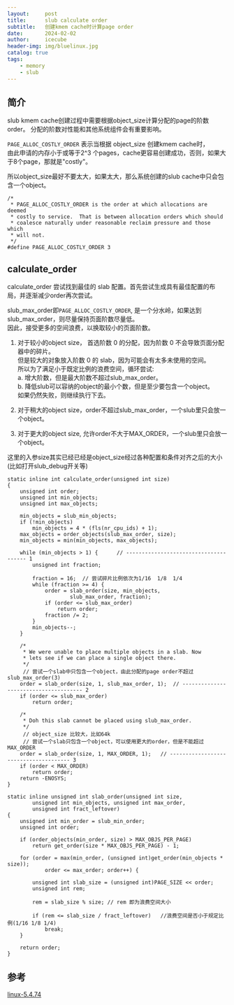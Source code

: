 ```yaml
---
layout:     post
title:      slub calculate order
subtitle:   创建kmem cache时计算page order
date:       2024-02-02
author:     icecube
header-img: img/bluelinux.jpg
catalog: true
tags:
    - memory
    - slub
---
```


## 简介
slub kmem cache创建过程中需要根据object_size计算分配的page的阶数order。
分配的阶数对性能和其他系统组件会有重要影响。

`PAGE_ALLOC_COSTLY_ORDER` 表示当根据 object_size 创建kmem cache时，  
由此申请的内存小于或等于2^3 个pages，cache更容易创建成功，否则，如果大于8个page，那就是"costly"。  

所以object_size最好不要太大，如果太大，那么系统创建的slub cache中只会包含一个object。
```
/*
 * PAGE_ALLOC_COSTLY_ORDER is the order at which allocations are deemed
 * costly to service.  That is between allocation orders which should
 * coalesce naturally under reasonable reclaim pressure and those which
 * will not.
 */
#define PAGE_ALLOC_COSTLY_ORDER 3
```

## calculate_order
calculate_order 尝试找到最佳的 slab 配置。首先尝试生成具有最佳配置的布局，并逐渐减少order再次尝试。

slub_max_order即`PAGE_ALLOC_COSTLY_ORDER`, 是一个分水岭，如果达到 slub_max_order，则尽量保持页面阶数尽量低。  
因此，接受更多的空间浪费，以换取较小的页面阶数。

1. 对于较小的object size， 首选阶数 0 的分配，因为阶数 0 不会导致页面分配器中的碎片。  
但是较大的对象放入阶数 0 的 slab，因为可能会有太多未使用的空间。  
所以为了满足小于既定比例的浪费空间，循环尝试:   
a. 增大阶数，但是最大阶数不超过slub_max_order。    
b. 降低slub可以容纳的object的最小个数，但是至少要包含一个object。  
如果仍然失败，则继续执行下去。

2. 对于稍大的object size，order不超过slub_max_order，一个slub里只会放一个object。

3. 对于更大的object size, 允许order不大于MAX_ORDER，一个slub里只会放一个object。


这里的入参size其实已经已经是object_size经过各种配置和条件对齐之后的大小(比如打开slub_debug开关等)
```
static inline int calculate_order(unsigned int size)
{
	unsigned int order;
	unsigned int min_objects;
	unsigned int max_objects;

	min_objects = slub_min_objects;
	if (!min_objects)
		min_objects = 4 * (fls(nr_cpu_ids) + 1);
	max_objects = order_objects(slub_max_order, size);
	min_objects = min(min_objects, max_objects);

	while (min_objects > 1) {      // -------------------------------------- 1
		unsigned int fraction;

		fraction = 16;  // 尝试碎片比例依次为1/16  1/8  1/4
		while (fraction >= 4) {
			order = slab_order(size, min_objects,
					slub_max_order, fraction);
			if (order <= slub_max_order)
				return order;
			fraction /= 2;
		}
		min_objects--;
	}

	/*
	 * We were unable to place multiple objects in a slab. Now
	 * lets see if we can place a single object there.
	 */
	 // 尝试一个slab中只包含一个object，由此分配的page order不超过slub_max_order(3)
	order = slab_order(size, 1, slub_max_order, 1);  // -------------------------------------- 2
	if (order <= slub_max_order)
		return order;

	/*
	 * Doh this slab cannot be placed using slub_max_order.
	 */
	 // object_size 比较大，比如64k
	 // 尝试一个slab只包含一个object，可以使用更大的order，但是不能超过MAX_ORDER
	order = slab_order(size, 1, MAX_ORDER, 1);   // -------------------------------------- 3
	if (order < MAX_ORDER)
		return order;
	return -ENOSYS;
}

static inline unsigned int slab_order(unsigned int size,
		unsigned int min_objects, unsigned int max_order,
		unsigned int fract_leftover)
{
	unsigned int min_order = slub_min_order;
	unsigned int order;

	if (order_objects(min_order, size) > MAX_OBJS_PER_PAGE)
		return get_order(size * MAX_OBJS_PER_PAGE) - 1;

	for (order = max(min_order, (unsigned int)get_order(min_objects * size));
			order <= max_order; order++) {

		unsigned int slab_size = (unsigned int)PAGE_SIZE << order;
		unsigned int rem;

		rem = slab_size % size; // rem 即为浪费空间大小

		if (rem <= slab_size / fract_leftover)   //浪费空间是否小于规定比例(1/16 1/8 1/4)
			break;
	}

	return order;
}
```


## 参考
[linux-5.4.74](https://elixir.bootlin.com/linux/v5.4.74/source/mm/slub.c)
